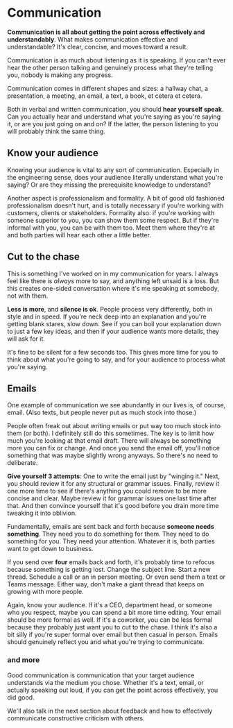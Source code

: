 # Communication

**Communication is all about getting the point across effectively and
understandably**. What makes communication effective and understandable?
It's clear, concise, and moves toward a result.

Communication is as much about listening as it is speaking. If you
can't ever hear the other person talking and genuinely process what
they're telling you, nobody is making any progress.

Communication comes in different shapes and sizes: a hallway chat,
a presentation, a meeting, an email, a text, a book, et cetera et cetera.

Both in verbal and written communication, you should **hear yourself speak**.
Can you actually hear and understand what you're saying as you're saying it,
or are you just going on and on? If the latter, the person listening to you will
probably think the same thing.

## Know your audience

Knowing your audience is vital to any sort of communication. Especially in
the engineering sense, does your audience literally understand what you're saying?
Or are they missing the prerequisite knowledge to understand?

Another aspect is professionalism and formality. A bit of good old fashioned
professionalism doesn't hurt, and is totally necessary if you're working with
customers, clients or stakeholders. Formality also: if you're working with someone
superior to you, you can show them some respect. But if they're informal with you,
you can be with them too. Meet them where they're at and both parties will hear
each other a little better.

## Cut to the chase

This is something I've worked on in my communication for years. I always
feel like there is *always* more to say, and anything left unsaid is a loss.
But this creates one-sided conversation where it's me speaking *at* somebody,
not with them.

**Less is more**, and **silence is ok**. People process very differently, both
in style and in speed. If you're neck deep into an explanation and you're getting
blank stares, slow down. See if you can boil your explanation down to just a few
key ideas, and then if your audience wants more details, they will ask for it.

It's fine to be silent for a few seconds too. This gives more time for you to think
about what you're going to say, and for your audience to process what you're saying.

## Emails

One example of communication we see abundantly in our lives is, of course,
email. (Also texts, but people never put as much stock into those.)

People often freak out about writing emails or put way too much stock into
them (or both). I definitely still do this sometimes. The key is to limit
how much you're looking at that email draft. There will always be something
more you can fix or change. And once you send the email off, you'll notice
something that was maybe slightly wrong anyways. So there's no need to deliberate.

**Give yourself 3 attempts**: One to write the email just by "winging it." Next,
you should review it for any structural or grammar issues. Finally, review it one
more time to see if there's anything you could remove to be more concise and clear.
Maybe review it for grammar issues one last time after that. And then convince
yourself that it's good before you drain more time tweaking it into oblivion.

Fundamentally, emails are sent back and forth because **someone needs something**.
They need you to do something for them. They need to do something for you.
They need your attention. Whatever it is, both parties want to get down to business.

If you send over **four** emails back and forth, it's probably time to refocus because
something is getting lost. Change the subject line. Start a new thread. Schedule a call
or an in person meeting. Or even send them a text or Teams message. Either way, don't
make a giant thread that keeps on growing with more people.

Again, know your audience. If it's a CEO, department head, or someone who you
respect, maybe you can spend a bit more time editing. Your email should be more
formal as well. If it's a coworker, you can be less formal because they probably
just want you to cut to the chase. I think it's also a bit silly if you're super
formal over email but then casual in person. Emails should genuinely reflect you
and what you're trying to communicate.

### and more

Good communication is communication that your target audience understands
via the medium you chose. Whether it's a text, email, or actually speaking
out loud, if you can get the point across effectively, you did good.

We'll also talk in the next section about feedback and how to effectively
communicate constructive criticism with others.
